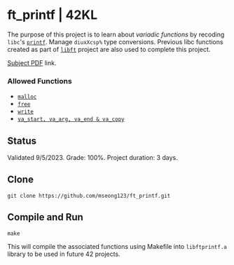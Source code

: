 # ft_printf | 42KL

The purpose of this project is to learn about *variadic functions* by recoding `libc`'s [`printf`](https://man7.org/linux/man-pages/man3/printf.3.html).
Manage `diuxXcsp%` type conversions. Previous libc functions created as part of [`libft`](https://github.com/mseong123/libft/tree/master) project are also used to complete this project. 

[Subject PDF](https://github.com/mseong123/ft_printf/blob/0cc73a56a6c646b267cf51246b284ce496094d44/en.subject.pdf) link.

### Allowed Functions

- [`malloc`](https://man7.org/linux/man-pages/man3/free.3.html)
- [`free`](https://man7.org/linux/man-pages/man3/free.3.html)
- [`write`](https://man7.org/linux/man-pages/man2/write.2.html)
- [`va_start, va_arg, va_end & va_copy`](https://man7.org/linux/man-pages/man3/stdarg.3.html)

## Status

Validated 9/5/2023. Grade: 100%. Project duration: 3 days.

## Clone

```
git clone https://github.com/mseong123/ft_printf.git
```

## Compile and Run

```shell
make
```
This will compile the associated functions using Makefile into `libftprintf.a` library to be used in future 42 projects.
